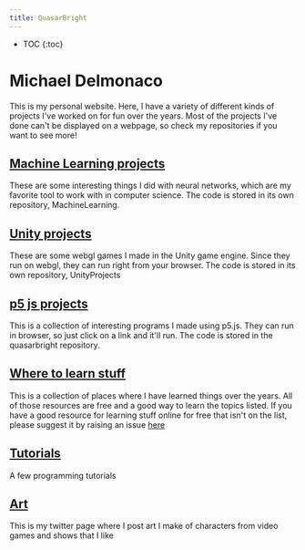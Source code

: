 ```yaml
---
title: QuasarBright
---
```

* TOC
{:toc}
# Michael Delmonaco
This is my personal website. Here, I have a variety of different kinds of projects I've worked on for fun over the years. Most of the projects I've done can't be displayed on a webpage, so check my repositories if you want to see more!
## [Machine Learning projects](https://quasarbright.github.io/MachineLearning/README)
These are some interesting things I did with neural networks, which are my favorite tool to work with in computer science. The code is stored in its own repository, MachineLearning.
## [Unity projects](https://quasarbright.github.io/UnityProjects/)
These are some webgl games I made in the Unity game engine. Since they run on webgl, they can run right from your browser. The code is stored in its own repository, UnityProjects
## [p5 js projects](https://quasarbright.github.io/p5js)
This is a collection of interesting programs I made using p5.js. They can run in browser, so just click on a link and it'll run. The code is stored in the quasarbright repository.
## [Where to learn stuff](https://quasarbright.github.io/where%20to%20learn%20stuff)
This is a collection of places where I have learned things over the years. All of those resources are free and a good way to learn the topics listed. If you have a good resource for learning stuff online for free that isn't on the list, please suggest it by raising an issue [here](https://github.com/quasarbright/quasarbright.github.io/issues)
## [Tutorials](https://quasarbright.github.io/tutorials)
A few programming tutorials
## [Art](https://twitter.com/QuasarBright)
This is my twitter page where I post art I make of characters from video games and shows that I like
